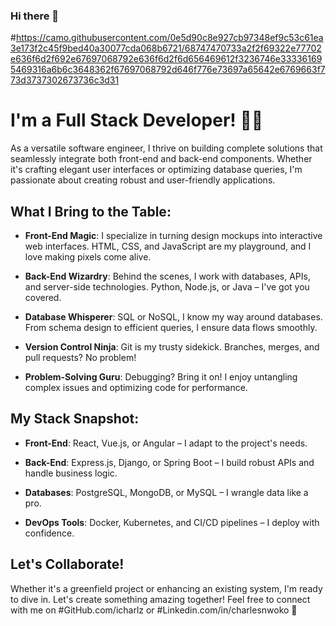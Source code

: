 ### Hi there 👋

#https://camo.githubusercontent.com/0e5d90c8e927cb97348ef9c53c61ea3e173f2c45f9bed40a30077cda068b6721/68747470733a2f2f69322e77702e636f6d2f692e67697068792e636f6d2f6d656469612f3236746e333361695469316a6b6c3648362f67697068792d646f776e73697a65642e6769663f773d3737302673736c3d31

# I'm a Full Stack Developer! 👨‍💻

As a versatile software engineer, I thrive on building complete solutions that seamlessly integrate both front-end and back-end components. Whether it's crafting elegant user interfaces or optimizing database queries, I'm passionate about creating robust and user-friendly applications.

## What I Bring to the Table:

- **Front-End Magic**: I specialize in turning design mockups into interactive web interfaces. HTML, CSS, and JavaScript are my playground, and I love making pixels come alive.

- **Back-End Wizardry**: Behind the scenes, I work with databases, APIs, and server-side technologies. Python, Node.js, or Java – I've got you covered.

- **Database Whisperer**: SQL or NoSQL, I know my way around databases. From schema design to efficient queries, I ensure data flows smoothly.

- **Version Control Ninja**: Git is my trusty sidekick. Branches, merges, and pull requests? No problem!

- **Problem-Solving Guru**: Debugging? Bring it on! I enjoy untangling complex issues and optimizing code for performance.

## My Stack Snapshot:

- **Front-End**: React, Vue.js, or Angular – I adapt to the project's needs.

- **Back-End**: Express.js, Django, or Spring Boot – I build robust APIs and handle business logic.

- **Databases**: PostgreSQL, MongoDB, or MySQL – I wrangle data like a pro.

- **DevOps Tools**: Docker, Kubernetes, and CI/CD pipelines – I deploy with confidence.

## Let's Collaborate!

Whether it's a greenfield project or enhancing an existing system, I'm ready to dive in. Let's create something amazing together! Feel free to connect with me on #GitHub.com/icharlz or #Linkedin.com/in/charlesnwoko 🚀

<!--
**iCharlz/iCharlz** is a ✨ _special_ ✨ repository because its `README.md` (this file) appears on your GitHub profile.

Here are some ideas to get you started:

- 🔭 I’m currently working on ... Web Stack
- 🌱 I’m currently learning ... Django, React
- 👯 I’m looking to collaborate on any project with anyone 
- 📫 How to reach me: ... charlznwoko@yahoo.com linkedin.com/in/charlesnwoko
-let's connect: www.linkedin.com/in/charlesnwoko 
-->
